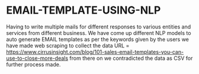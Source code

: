 # EMAIL-TEMPLATE-USING-NLP
Having to write multiple mails for different responses to various entities and services from different business. We have come up different NLP models to auto generate EMAIL templates as per the keywords given by the users
we have made web scraping to collect the data 
URL = https://www.cirrusinsight.com/blog/101-sales-email-templates-you-can-use-to-close-more-deals
from there on we contradicted the data as CSV for further process made.
